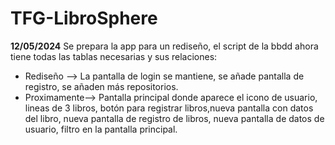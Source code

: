 # TFG-LibroSphere

**12/05/2024** Se prepara la app para un rediseño, el script de la bbdd ahora tiene todas las tablas necesarias y sus relaciones:
- Rediseño    --> La pantalla de login se mantiene, se añade pantalla de registro, se añaden más repositorios.
- Proximamente--> Pantalla principal donde aparece el icono de usuario, lineas de 3 libros, botón para registrar libros,nueva pantalla con
                  datos del libro, nueva pantalla de registro de libros, nueva pantalla de datos de usuario, filtro en la pantalla principal.
